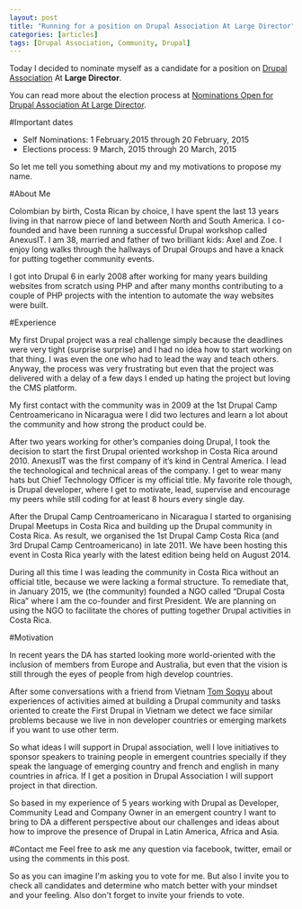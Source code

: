 ```yaml
---
layout: post
title: "Running for a position on Drupal Association At Large Director"
categories: [articles]
tags: [Drupal Association, Community, Drupal]
---
```

Today I decided to nominate myself as a candidate for a position on <a href="https://assoc.drupal.org/" target="_blank">Drupal Association</a> At **Large Director**.

You can read more about the election process at <a href="https://assoc.drupal.org/blog/holly.ross.drupal/nominations-open-drupal-association-large-director" target="_blank">Nominations Open for Drupal Association At Large Director</a>.

#Important dates

- Self Nominations: 1 February,2015 through 20 February, 2015
- Elections process: 9 March, 2015 through 20 March, 2015

So let me tell you something about my and my motivations to propose my name.

#About Me

Colombian by birth, Costa Rican by choice, I have spent the last 13 years living in that narrow piece of land between North and South America. I co-founded and have been running a successful Drupal workshop called AnexusIT. I am 38, married and father of two brilliant kids: Axel and Zoe. I enjoy long walks through the hallways of Drupal Groups and have a knack for putting together community events.

I got into Drupal 6 in early 2008 after working for many years building websites from scratch using PHP and after many months contributing to a couple of PHP projects with the intention to automate the way websites were built.

#Experience

My first Drupal project was a real challenge simply because the deadlines were very tight (surprise surprise) and I had no idea how to start working on that thing. I was even the one who had to lead the way and teach others. Anyway, the process was very frustrating but even that the project was delivered with a delay of a few days I ended up hating the project but loving the CMS platform.

My first contact with the community was in 2009 at the 1st Drupal Camp Centroamericano in Nicaragua were I did two lectures and learn a lot about the community and how strong the product could be.

After two years working for other’s companies doing Drupal, I took the decision to start the first Drupal oriented workshop in Costa Rica around 2010. AnexusIT was the first company of it’s kind in Central America. I lead the technological and technical areas of the company. I get to wear many hats but Chief Technology Officer is my official title. My favorite role though, is Drupal developer, where I get to motivate, lead, supervise and encourage my peers while still coding for at least 8 hours every single day.

After the Drupal Camp Centroamericano in Nicaragua I started to organising Drupal Meetups in Costa Rica and building up the Drupal community in Costa Rica. As result, we organised   the 1st Drupal Camp Costa Rica (and 3rd Drupal Camp Centroamericano) in late 2011. We have been hosting this event in Costa Rica yearly with the latest edition being held on August 2014.

During all this time I was leading the community in Costa Rica without an official title, because we were lacking a formal structure. To remediate that, in January 2015, we (the community) founded a NGO called “Drupal Costa Rica” where I am the co-founder and first President. We are planning on using the NGO to facilitate the chores of putting together Drupal activities in Costa Rica.

#Motivation

In recent years the DA has started looking more world-oriented with the inclusion of members from Europe and Australia, but even that the vision is still through the eyes of people from high develop countries.

After some conversations with a friend from Vietnam <a href="http://de.linkedin.com/in/webtomme/" target="_blank">Tom Soqyu</a> about experiences of activities aimed at building a Drupal community and tasks oriented to create the First Drupal in Vietnam we detect we face similar problems because we live in non developer countries or emerging markets if you want to use other term.


So what ideas I will support in Drupal association, well I love initiatives to sponsor speakers to training people in emergent countries specially if they speak the language of emerging country and french and english in many countries in africa. If I get a position in Drupal Association I will support project in that direction.

So based in my experience of 5 years working with Drupal as Developer, Community Lead and Company Owner in an emergent country I want to bring to DA a different perspective about our challenges and ideas about how to improve the presence of Drupal in Latin America, Africa and Asia.

#Contact me
Feel free to ask me any question via facebook, twitter, email or using the comments in this post.

So as you can imagine I'm asking you to vote for me. But also I invite you to check all candidates and determine who match better with your mindset and your feeling. Also don't forget to invite your friends to vote.



